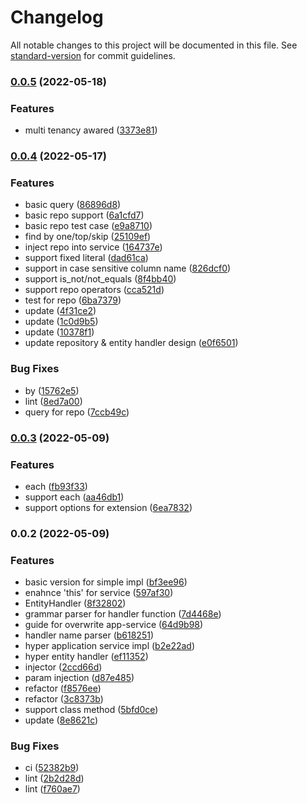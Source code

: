 # Changelog

All notable changes to this project will be documented in this file. See [standard-version](https://github.com/conventional-changelog/standard-version) for commit guidelines.

### [0.0.5](https://github.com/Soontao/cds-hyper-app-service/compare/v0.0.4...v0.0.5) (2022-05-18)


### Features

* multi tenancy awared ([3373e81](https://github.com/Soontao/cds-hyper-app-service/commit/3373e8130e113a828b8d308588779507ae381d2c))

### [0.0.4](https://github.com/Soontao/cds-hyper-app-service/compare/v0.0.3...v0.0.4) (2022-05-17)


### Features

* basic query ([86896d8](https://github.com/Soontao/cds-hyper-app-service/commit/86896d8bc6adfc34341102f0eb3ed600089e22a5))
* basic repo support ([6a1cfd7](https://github.com/Soontao/cds-hyper-app-service/commit/6a1cfd7042b93e6c252949b7e3190dd569ec075b))
* basic repo test case ([e9a8710](https://github.com/Soontao/cds-hyper-app-service/commit/e9a87103c1067d012b400b0cea82c0fba0008b29))
* find by one/top/skip ([25109ef](https://github.com/Soontao/cds-hyper-app-service/commit/25109efdf09d73939396aa25e1d365c498b81401))
* inject repo into service ([164737e](https://github.com/Soontao/cds-hyper-app-service/commit/164737e7ac09c6aa92bec1ee48c6be4050150be1))
* support fixed literal ([dad61ca](https://github.com/Soontao/cds-hyper-app-service/commit/dad61ca8b34905d9d322b3f6084c1880ea6c8f98))
* support in case sensitive column name ([826dcf0](https://github.com/Soontao/cds-hyper-app-service/commit/826dcf08f728c65b21c2bebfc937037aeb54cd18))
* support is_not/not_equals ([8f4bb40](https://github.com/Soontao/cds-hyper-app-service/commit/8f4bb402d060633302780a92fa4672a709a73605))
* support repo operators ([cca521d](https://github.com/Soontao/cds-hyper-app-service/commit/cca521d8fb3d03684c184ed99fd8ca678f47deef))
* test for repo ([6ba7379](https://github.com/Soontao/cds-hyper-app-service/commit/6ba7379e3a7c26da0fec574c4c6b9f5702cca59e))
* update ([4f31ce2](https://github.com/Soontao/cds-hyper-app-service/commit/4f31ce2ee4dd9192c87213fffcfd5c3622bce954))
* update ([1c0d9b5](https://github.com/Soontao/cds-hyper-app-service/commit/1c0d9b58742173bd21c4f7ce0a50815a4d3d55d8))
* update ([10378f1](https://github.com/Soontao/cds-hyper-app-service/commit/10378f1a54d47316a8c055d383fad951f8947782))
* update repository & entity handler design ([e0f6501](https://github.com/Soontao/cds-hyper-app-service/commit/e0f650124a2d5bd3b1d7a0c2144e6d716656a00d))


### Bug Fixes

* by ([15762e5](https://github.com/Soontao/cds-hyper-app-service/commit/15762e58f5da7fd5dd2065d1ec0ea4cc6fc0dec0))
* lint ([8ed7a00](https://github.com/Soontao/cds-hyper-app-service/commit/8ed7a005c37d2e1ad398ebba9213ffe9ecb60d70))
* query for repo ([7ccb49c](https://github.com/Soontao/cds-hyper-app-service/commit/7ccb49cad8ca4dd51de41b571011f58daeca35d3))

### [0.0.3](https://github.com/Soontao/cds-hyper-app-service/compare/v0.0.2...v0.0.3) (2022-05-09)


### Features

* each ([fb93f33](https://github.com/Soontao/cds-hyper-app-service/commit/fb93f33bcaf54e2e0b839f4df09f8c41a8215384))
* support each ([aa46db1](https://github.com/Soontao/cds-hyper-app-service/commit/aa46db199b760e86c1d0d85f32215f52b42edaff))
* support options for extension ([6ea7832](https://github.com/Soontao/cds-hyper-app-service/commit/6ea783279f3585c269c1e654914cf4e43f4075de))

### 0.0.2 (2022-05-09)


### Features

* basic version for simple impl ([bf3ee96](https://github.com/Soontao/cds-hyper-app-service/commit/bf3ee96e0f4510b5bd486e410ef6897f1a1e6e66))
* enahnce 'this' for service ([597af30](https://github.com/Soontao/cds-hyper-app-service/commit/597af304ec430a6a5c68cc0276718c0d0b7d5891))
* EntityHandler ([8f32802](https://github.com/Soontao/cds-hyper-app-service/commit/8f328020718f069a40a52214e3d6c2d260e06f1a))
* grammar parser for handler function ([7d4468e](https://github.com/Soontao/cds-hyper-app-service/commit/7d4468e1a2867419c5a46030d5c7fd80a0489ee4))
* guide for overwrite app-service ([64d9b98](https://github.com/Soontao/cds-hyper-app-service/commit/64d9b988ae74eb2e47f11794c9005381c6fb4471))
* handler name parser ([b618251](https://github.com/Soontao/cds-hyper-app-service/commit/b6182510a690f77a87917e10eca220058ba3e8af))
* hyper application service impl ([b2e22ad](https://github.com/Soontao/cds-hyper-app-service/commit/b2e22ad85f607e18bbcee991d40faf6463a55ded))
* hyper entity handler ([ef11352](https://github.com/Soontao/cds-hyper-app-service/commit/ef113528c182161c99e5f3cc8ac6914917a0d186))
* injector ([2ccd66d](https://github.com/Soontao/cds-hyper-app-service/commit/2ccd66d373dad3abebbab9b5fa1fff224f8651da))
* param injection ([d87e485](https://github.com/Soontao/cds-hyper-app-service/commit/d87e485a2be94c9f3ddc51f5974e4aa62b47ebb0))
* refactor ([f8576ee](https://github.com/Soontao/cds-hyper-app-service/commit/f8576ee24b58470e16646a46fda7367fe4a6074b))
* refactor ([3c8373b](https://github.com/Soontao/cds-hyper-app-service/commit/3c8373b2694b595468e6bcbadd8c1f589bbec65e))
* support class method ([5bfd0ce](https://github.com/Soontao/cds-hyper-app-service/commit/5bfd0cec9665b7bca9baf1f917f6a771bae9601c))
* update ([8e8621c](https://github.com/Soontao/cds-hyper-app-service/commit/8e8621ceac843cc957d94adb11151cc75aa24e08))


### Bug Fixes

* ci ([52382b9](https://github.com/Soontao/cds-hyper-app-service/commit/52382b9b92a5a426ac68efce664415be38d5315a))
* lint ([2b2d28d](https://github.com/Soontao/cds-hyper-app-service/commit/2b2d28d7331266daf8e59b7c9e73e9c58afc55a7))
* lint ([f760ae7](https://github.com/Soontao/cds-hyper-app-service/commit/f760ae7c78d83f6fc8c019b397c0b3efb7bad0cf))
